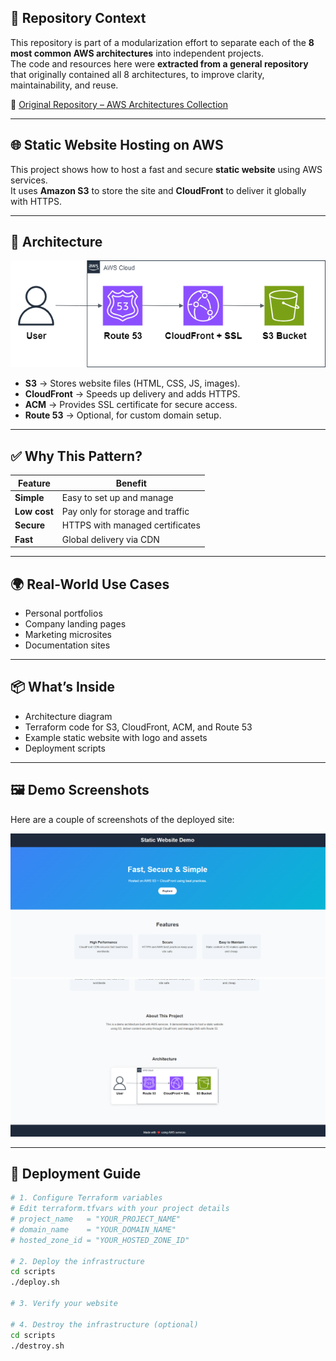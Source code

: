 ## 🧭 Repository Context

This repository is part of a modularization effort to separate each of the **8 most common AWS architectures** into independent projects.  
The code and resources here were **extracted from a general repository** that originally contained all 8 architectures, to improve clarity, maintainability, and reuse.

🔗 [Original Repository – AWS Architectures Collection](https://github.com/hongzz0618/aws-architecture-collection)

---

## 🌐 Static Website Hosting on AWS

This project shows how to host a fast and secure **static website** using AWS services.  
It uses **Amazon S3** to store the site and **CloudFront** to deliver it globally with HTTPS.

---

## 📐 Architecture
![AWS Static Website Diagram](diagram/aws-static-website.png)
- **S3** → Stores website files (HTML, CSS, JS, images).
- **CloudFront** → Speeds up delivery and adds HTTPS.
- **ACM** → Provides SSL certificate for secure access.
- **Route 53** → Optional, for custom domain setup.

---

## ✅ Why This Pattern?

| Feature         | Benefit                                      |
|-----------------|----------------------------------------------|
| **Simple**       | Easy to set up and manage                   |
| **Low cost**     | Pay only for storage and traffic            |
| **Secure**       | HTTPS with managed certificates             |
| **Fast**         | Global delivery via CDN                     |

---

## 🌍 Real-World Use Cases
- Personal portfolios
- Company landing pages
- Marketing microsites
- Documentation sites

---

## 📦 What’s Inside
- Architecture diagram
- Terraform code for S3, CloudFront, ACM, and Route 53
- Example static website with logo and assets
- Deployment scripts
---

## 🖼️ Demo Screenshots

Here are a couple of screenshots of the deployed site:

![Demo Screenshot 1](site/assets/demo1.png)  
![Demo Screenshot 2](site/assets/demo2.png)

---

## 🚀 Deployment Guide

```bash
# 1. Configure Terraform variables
# Edit terraform.tfvars with your project details
# project_name   = "YOUR_PROJECT_NAME"
# domain_name    = "YOUR_DOMAIN_NAME"
# hosted_zone_id = "YOUR_HOSTED_ZONE_ID"

# 2. Deploy the infrastructure
cd scripts
./deploy.sh

# 3. Verify your website

# 4. Destroy the infrastructure (optional)
cd scripts
./destroy.sh
```
